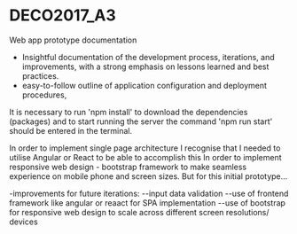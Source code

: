 # DECO2017_A3

Web app prototype documentation

- Insightful documentation of the development process, iterations, and improvements, with a strong emphasis on lessons learned and best practices. 
- easy-to-follow outline of application configuration and deployment procedures,

It is necessary to run 'npm install' to download the dependencies (packages) and to start running the server the command 'npm run start' should be entered in the terminal.

In order to implement single page architecture I recognise that I needed to utilise Angular or React to be able to accomplish this
In order to implement responsive web design - bootstrap framework to make seamless experience on mobile phone and screen sizes. But for this initial prototype...

-improvements for future iterations:
--input data validation
--use of frontend framework like angular or reaact for SPA implementation
--use of bootstrap for responsive web design to scale across different screen resolutions/ devices